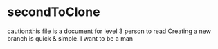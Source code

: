 # secondToClone
caution:this file is a document for level 3 person to read
Creating a new branch is quick & simple.
I want to be a man

